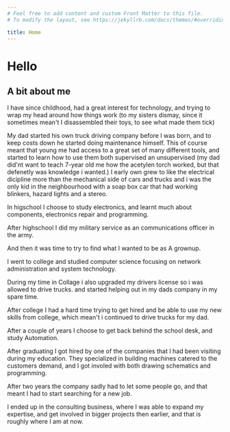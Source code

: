 ```yaml
---
# Feel free to add content and custom Front Matter to this file.
# To modify the layout, see https://jekyllrb.com/docs/themes/#overriding-theme-defaults

title: Home
---
```


# Hello

## A bit about me
I have since childhood, had a great interest for technology, and trying to wrap my head around how things work (to my sisters dismay, since it sometimes mean't I disassembled their toys, to see what made them tick) 

My dad started his own truck driving company before I was born, and to keep costs down he started doing maintenance himself. This of course meant that young me had access to a great set of many different tools, and started to learn how to use them both supervised an unsupervised (my dad did'nt want to teach 7-year old me how the acetylen torch worked, but that defenetly was knowledge i wanted.) I early own grew to like the electrical dicipline more than the mechanical side of cars and trucks and i was the only kid in the neighbourhood with a soap box car that had working blinkers, hazard lights and a stereo.

In higschool I choose to study electronics, and learnt much about components, electronics repair and programming.

After highschool I did my military service as an communications officer in the army.

And then it was time to try to find what I wanted to be as A grownup.

I went to college and studied computer science focusing on network administration and system technology.

During my time in Collage i also upgraded my drivers license so i was allowed to drive trucks. and started helping out in my dads company in my spare time.

After college I had a hard time trying to get hired and be able to use my new skills from college, which mean't i continued to drive trucks for my dad.

After a couple of years I choose to get back behind the school desk, and study Automation. 

After graduating I got hired by one of the companies that I had been visiting during my education. They specialized in building machines catered to the customers demand, and I got involed with both drawing schematics and programming.

After two years the company sadly had to let some people go, and that meant I had to start searching for a new job.

I ended up in the consulting business, where I was able to expand my expertise, and get involved in bigger projects then earlier, and that is roughly where I am at now.